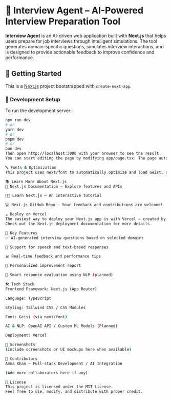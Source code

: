# 🎯 Interview Agent – AI-Powered Interview Preparation Tool
**Interview Agent** is an AI-driven web application built with **Next.js** that helps users prepare for job interviews through intelligent simulations. The tool generates domain-specific questions, simulates interview interactions, and is designed to provide actionable feedback to improve confidence and performance.
## 🚀 Getting Started
This is a [Next.js](https://nextjs.org/) project bootstrapped with `create-next-app`.
### 🔧 Development Setup
To run the development server:
```bash
npm run dev
# or
yarn dev
# or
pnpm dev
# or
bun dev
Then open http://localhost:3000 with your browser to see the result.
You can start editing the page by modifying app/page.tsx. The page auto-updates as you edit the file.

🔤 Fonts & Optimization
This project uses next/font to automatically optimize and load Geist, a clean and modern font family by Vercel.

📚 Learn More About Next.js
📘 Next.js Documentation – Explore features and APIs

🧑‍🏫 Learn Next.js – An interactive tutorial

💻 Next.js GitHub Repo – Your feedback and contributions are welcome!

☁️ Deploy on Vercel
The easiest way to deploy your Next.js app is with Vercel – created by the developers of Next.js.
Check out the Next.js deployment documentation for more details.

🧠 Key Features
✅ AI-generated interview questions based on selected domains

🎤 Support for speech and text-based responses

📊 Real-time feedback and performance tips

🧾 Personalized improvement report

🧠 Smart response evaluation using NLP (planned)

🛠 Tech Stack
Frontend Framework: Next.js (App Router)

Language: TypeScript

Styling: Tailwind CSS / CSS Modules

Font: Geist (via next/font)

AI & NLP: OpenAI API / Custom ML Models (Planned)

Deployment: Vercel

📸 Screenshots
(Include screenshots or UI mockups here when available)

👥 Contributors
Amna Khan – Full-stack Development / AI Integration

(Add more collaborators here if any)

📜 License
This project is licensed under the MIT License.
Feel free to use, modify, and distribute with proper credit.
